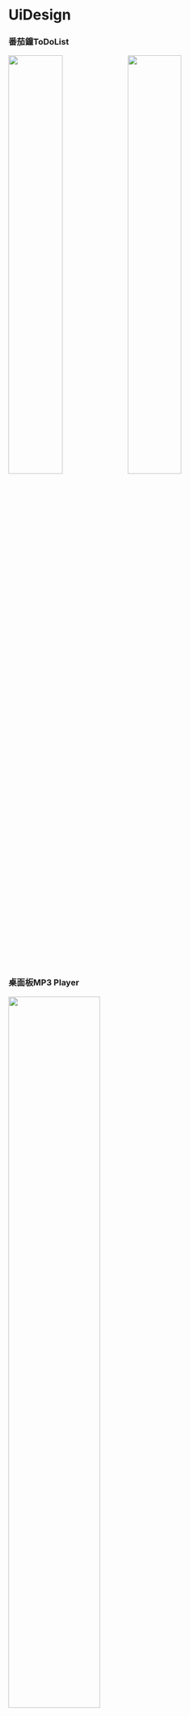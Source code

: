 # UiDesign
### 番茄鐘ToDoList
<img src="https://tw-blackbear.github.io/UiDesign/TOMO-番茄鐘2.jpg" width="46%" height="46%"></img>     <img src="https://tw-blackbear.github.io/UiDesign/TOMO2.jpg" width="46%" height="46%"></img>

### 桌面板MP3 Player
<img src="https://tw-blackbear.github.io/UiDesign/MP3 Player.jpg" width="60%" height="60%"></img>  
